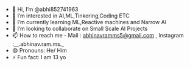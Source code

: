 - 👋 Hi, I’m @abhi852741963
- 👀 I’m interested in AI,ML,Tinkering,Coding ETC
- 🌱 I’m currently learning ML,Reactive machines and Narrow AI
- 💞️ I’m looking to collaborate on Small Scale AI Projects
- 📫 How to reach me - Mail : abhinavramms5@gmail.com , Instagram :__.abhinav.ram.ms._
- 😄 Pronouns: He/ Him
- ⚡ Fun fact: I am 13 yo

<!---
abhi852741963/abhi852741963 is a ✨ special ✨ repository because its `README.md` (this file) appears on your GitHub profile.
You can click the Preview link to take a look at your changes.
--->
